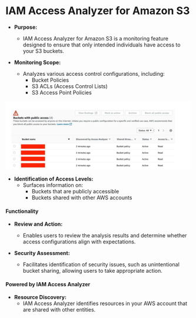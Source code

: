 # IAM Access Analyzer for Amazon S3

- **Purpose:**
  - IAM Access Analyzer for Amazon S3 is a monitoring feature designed to ensure that only intended individuals have access to your S3 buckets.

- **Monitoring Scope:**
  - Analyzes various access control configurations, including:
    - Bucket Policies
    - S3 ACLs (Access Control Lists)
    - S3 Access Point Policies
  
![Alt text](<../../readme-images/S3/iam for s3.jpeg>)

- **Identification of Access Levels:**
  - Surfaces information on:
    - Buckets that are publicly accessible
    - Buckets shared with other AWS accounts

#### Functionality

- **Review and Action:**
  - Enables users to review the analysis results and determine whether access configurations align with expectations.

- **Security Assessment:**
  - Facilitates identification of security issues, such as unintentional bucket sharing, allowing users to take appropriate action.

#### Powered by IAM Access Analyzer

- **Resource Discovery:**
  - IAM Access Analyzer identifies resources in your AWS account that are shared with other entities.

